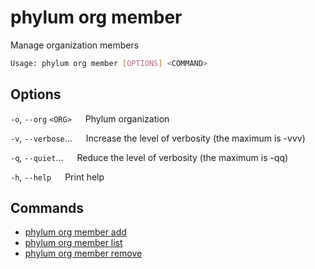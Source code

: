 # phylum org member

Manage organization members

```sh
Usage: phylum org member [OPTIONS] <COMMAND>
```

## Options

`-o`, `--org` `<ORG>`
&emsp; Phylum organization

`-v`, `--verbose`...
&emsp; Increase the level of verbosity (the maximum is -vvv)

`-q`, `--quiet`...
&emsp; Reduce the level of verbosity (the maximum is -qq)

`-h`, `--help`
&emsp; Print help

## Commands

* [phylum org member add](./phylum_org_member_add.md)
* [phylum org member list](./phylum_org_member_list.md)
* [phylum org member remove](./phylum_org_member_remove.md)
